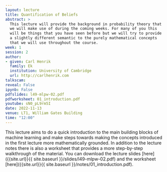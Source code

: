 ```yaml
---
layout: lecture
title: Quantification of Beliefs
abstract: >
  This lecture will provide the background in probability theory that
  we will make use of during the coming weeks. For many of you this
  will be things that you have seen before but we will try to provide
  a slightly different semantic to the purely mathematical concepts
  that we will use throughout the course.
week: 1
session: 2
author:
- given: Carl Henrik
  family: Ek
  institution: University of Cambridge
  url: http://carlhenrik.com
talkscam:
reveal: False
ipynb: False
pdfslides: l49-mlpw-02.pdf
pdfworksheet: 01_introduction.pdf
youtube: sN0_pL9rm5I
date: 2022-11-13
venue: LT1, William Gates Building
time: "12:00"
---
```


This lecture aims to do a quick introduction to the main building blocks of machine learning and make steps towards making the concepts introduced in the first lecture more mathematically grounded. In addition to the lecture notes there is also a worksheet that provides a more step-by-step walkthrough of the material. You can download the lecture slides [here]({{site.url}}{{ site.baseurl }}/slides/l49-mlpw-02.pdf) and the worksheet [here]({{site.url}}{{ site.baseurl }}/notes/01_introduction.pdf).
